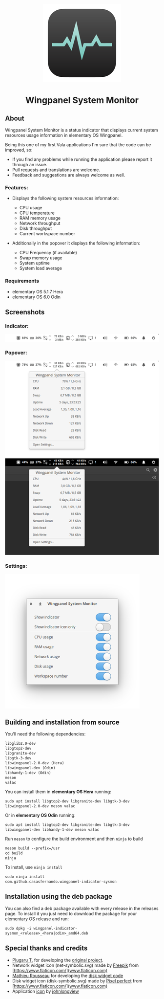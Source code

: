 <p align="center">
  <img src="data/icons/128/com.github.casasfernando.wingpanel-indicator-sysmon.svg" alt="Wingpanel System Monitor icon"/>
</p>
<h1 align="center">Wingpanel System Monitor</h1>

## About

Wingpanel System Monitor is a status indicator that displays current system resources usage information in elementary OS Wingpanel.

Being this one of my first Vala applications I'm sure that the code can be improved, so:

- If you find any problems while running the application please report it through an issue.
- Pull requests and translations are welcome.
- Feedback and suggestions are always welcome as well.

### Features:

- Displays the following system resources information:

    - CPU usage
    - CPU temperature
    - RAM memory usage
    - Network throughput
    - Disk throughput
    - Current workspace number

- Additionally in the popover it displays the following information:

    - CPU Frequency (if available)
    - Swap memory usage
    - System uptime
    - System load average

### Requirements

- elementary OS 5.1.7 Hera
- elementary OS 6.0 Odin

## Screenshots

### Indicator:
![Screenshot](data/screenshot_1.png)
### Popover:
![Screenshot](data/screenshot_2.png)
![Screenshot](data/screenshot_3.png)
### Settings:
![Screenshot](data/screenshot_4.png)

## Building and installation from source

You'll need the following dependencies:

```
libglib2.0-dev
libgtop2-dev
libgranite-dev
libgtk-3-dev
libwingpanel-2.0-dev (Hera)
libwingpanel-dev (Odin)
libhandy-1-dev (Odin)
meson
valac
```

You can install them in **elementary OS Hera** running:

```
sudo apt install libgtop2-dev libgranite-dev libgtk-3-dev libwingpanel-2.0-dev meson valac
```

Or in **elementary OS Odin** running:

```
sudo apt install libgtop2-dev libgranite-dev libgtk-3-dev libwingpanel-dev libhandy-1-dev meson valac
```

Run `meson` to configure the build environment and then `ninja` to build

```
meson build --prefix=/usr
cd build
ninja
```

To install, use `ninja install`

```
sudo ninja install
com.github.casasfernando.wingpanel-indicator-sysmon
```

## Installation using the deb package

You can also find a deb package available with every release in the releases page.
To install it you just need to download the package for your elementary OS release and run:

```
sudo dpkg -i wingpanel-indicator-sysmon_<release>_<hera|odin>_amd64.deb
```

## Special thanks and credits
 - [Plugaru T.](https://github.com/PlugaruT/) for developing the [original project](https://github.com/PlugaruT/wingpanel-monitor).
 - Network widget icon (net-symbolic.svg) made by [Freepik](https://www.freepik.com) from [https://www.flaticon.com/](www.flaticon.com)
 - [Mathieu Rousseau](https://github.com/mathieurousseau) for developing the [disk widget code](https://github.com/mathieurousseau/wingpanel-monitor/commit/3cf5b9ebde5639be041e713d79119f6add99a1ac)
 - Disk widget icon (disk-symbolic.svg) made by [Pixel perfect](https://www.flaticon.com/authors/pixel-perfect) from [https://www.flaticon.com/](www.flaticon.com)
 - Application [icon](https://www.deviantart.com/johnlongview/art/Activity-Monitor-OS-X-icon-iOS7-style-395145475) by [johnlongview](https://www.deviantart.com/johnlongview)
